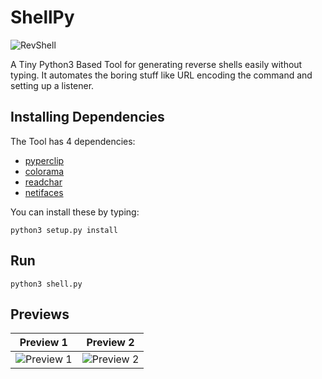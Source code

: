 # ShellPy


![RevShell](https://i.imgur.com/DZuLkH9.png)

A Tiny Python3 Based Tool for generating reverse shells easily without typing. 
It automates the boring stuff like URL encoding the command and setting up a listener.


## Installing Dependencies

The Tool has 4 dependencies:

*   [pyperclip](https://pypi.org/project/pyperclip/)
*   [colorama](https://pypi.org/project/colorama/)
*   [readchar](https://pypi.org/project/readchar/)
*   [netifaces](https://pypi.org/project/netifaces/)

You can install these by typing:

```
python3 setup.py install
```

## Run

```
python3 shell.py
```

## Previews

Preview 1             |  Preview 2
:-----------------------:|:-----------------------:
![Preview 1](https://i.imgur.com/sUIzKAp.png)  |  ![Preview 2](https://i.imgur.com/31pjpeW.png)
